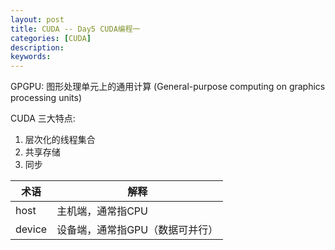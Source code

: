 ```yaml
---
layout: post
title: CUDA -- Day5 CUDA编程一
categories: [CUDA]
description: 
keywords: 
---
```


GPGPU:   图形处理单元上的通用计算 (General-purpose computing on graphics processing units)

 CUDA 三大特点:

1. 层次化的线程集合
2. 共享存储
3. 同步

| 术语   | 解释                            |
| ------ | ------------------------------- |
| host   | 主机端，通常指CPU               |
| device | 设备端，通常指GPU（数据可并行） |

